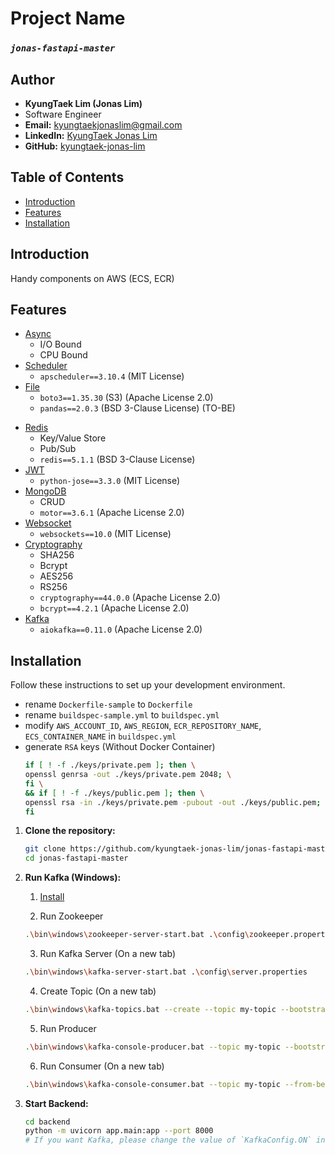 # Project Name
### *`jonas-fastapi-master`*

## Author
- **KyungTaek Lim (Jonas Lim)**
- Software Engineer
- **Email:** kyungtaekjonaslim@gmail.com
- **LinkedIn:** [KyungTaek Jonas Lim](https://www.linkedin.com/in/kyungtaek-jonas-lim)
- **GitHub:** [kyungtaek-jonas-lim](https://github.com/kyungtaek-jonas-lim)

## Table of Contents
- [Introduction](#introduction)
- [Features](#features)
- [Installation](#installation)

## Introduction
Handy components on AWS (ECS, ECR)

## Features
- [Async](https://github.com/kyungtaek-jonas-lim/jonas-fastapi-master/blob/main/backend/app/routes/v1/routes/async_routes_v1.py)
  - I/O Bound
  - CPU Bound
- [Scheduler](https://github.com/kyungtaek-jonas-lim/jonas-fastapi-master/blob/main/backend/app/scheduler.py)
  - `apscheduler==3.10.4` (MIT License)
- [File](https://github.com/kyungtaek-jonas-lim/jonas-fastapi-master/blob/main/backend/app/routes/v1/routes/file_routes_v1.py)
  - `boto3==1.35.30` (S3) (Apache License 2.0)
  - `pandas==2.0.3` (BSD 3-Clause License) (TO-BE)
  <!-- - `openpyxl` (MIT License) (TO-BE) -->
<!-- - Database (ORM) (TO-BE)
  - `boto3==1.35.30` (Secrets Manager) (Apache License 2.0)
  - `sqlalchemy` (MIT License) -->
- [Redis](https://github.com/kyungtaek-jonas-lim/jonas-fastapi-master/blob/main/backend/app/routes/v1/routes/redis_routes_v1.py)
  - Key/Value Store
  - Pub/Sub
  - `redis==5.1.1` (BSD 3-Clause License)
- [JWT](https://github.com/kyungtaek-jonas-lim/jonas-fastapi-master/blob/main/backend/app/routes/v1/routes/jwt_routes_v1.py)
  - `python-jose==3.3.0` (MIT License)
- [MongoDB](https://github.com/kyungtaek-jonas-lim/jonas-fastapi-master/blob/main/backend/app/routes/v1/routes/mongodb_routes_v1.py)
  - CRUD
  - `motor==3.6.1` (Apache License 2.0)
- [Websocket](https://github.com/kyungtaek-jonas-lim/jonas-fastapi-master/blob/main/backend/app/routes/v1/routes/websocket_routes_v1.py)
  - `websockets==10.0` (MIT License)
- [Cryptography](https://github.com/kyungtaek-jonas-lim/jonas-fastapi-master/blob/main/backend/app/routes/v1/routes/cryptography_routes_v1.py)
  - SHA256
  - Bcrypt
  - AES256
  - RS256
  - `cryptography==44.0.0` (Apache License 2.0)
  - `bcrypt==4.2.1` (Apache License 2.0)
  <!-- - (TO-BE)
    - RSA, HMAC, SHA3-256, Argon2, ECDSA -->
- [Kafka](https://github.com/kyungtaek-jonas-lim/jonas-fastapi-master/blob/main/backend/app/routes/v1/routes/kafka_routes_v1.py)
  - `aiokafka==0.11.0` (Apache License 2.0)

## Installation
Follow these instructions to set up your development environment.
  - rename `Dockerfile-sample` to `Dockerfile`
  - rename `buildspec-sample.yml` to `buildspec.yml`
  - modify `AWS_ACCOUNT_ID`, `AWS_REGION`, `ECR_REPOSITORY_NAME`, `ECS_CONTAINER_NAME` in `buildspec.yml`
  - generate `RSA` keys (Without Docker Container)
    ```bash
    if [ ! -f ./keys/private.pem ]; then \
    openssl genrsa -out ./keys/private.pem 2048; \
    fi \
    && if [ ! -f ./keys/public.pem ]; then \
    openssl rsa -in ./keys/private.pem -pubout -out ./keys/public.pem; \
    fi
    ```

1. **Clone the repository:**

   ```bash
   git clone https://github.com/kyungtaek-jonas-lim/jonas-fastapi-master.git
   cd jonas-fastapi-master
   ```

2. **Run Kafka (Windows):**
    1. [Install](https://kafka.apache.org/downloads)

    2. Run Zookeeper
    ```bash
    .\bin\windows\zookeeper-server-start.bat .\config\zookeeper.properties
    ```

    3. Run Kafka Server (On a new tab)
    ```bash
    .\bin\windows\kafka-server-start.bat .\config\server.properties
    ```

    4. Create Topic (On a new tab)
    ```bash
    .\bin\windows\kafka-topics.bat --create --topic my-topic --bootstrap-server localhost:9092 --partitions 1 --replication-factor 1
    ```

    5. Run Producer
    ```bash
    .\bin\windows\kafka-console-producer.bat --topic my-topic --bootstrap-server localhost:9092
    ```

    6. Run Consumer (On a new tab)
    ```bash
    .\bin\windows\kafka-console-consumer.bat --topic my-topic --from-beginning --bootstrap-server localhost:9092
    ```
  
3. **Start Backend:**
   ```bash
   cd backend
   python -m uvicorn app.main:app --port 8000
   # If you want Kafka, please change the value of `KafkaConfig.ON` in the file, 'backend/app/kafka/config.py'
   ```